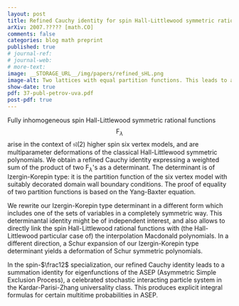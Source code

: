 ```yaml
---
layout: post
title: Refined Cauchy identity for spin Hall-Littlewood symmetric rational functions
arXiv: 2007.????? [math.CO]
comments: false
categories: blog math preprint
published: true
# journal-ref: 
# journal-web: 
# more-text:
image: __STORAGE_URL__/img/papers/refined_sHL.png
image-alt: Two lattices with equal partition functions. This leads to a refined Cauchy identity
show-date: true
pdf: 37-publ-petrov-uva.pdf
post-pdf: true
---
```


Fully inhomogeneous spin Hall-Littlewood symmetric rational functions $$\mathsf{F}_\lambda$$ arise in the context of $\mathfrak{sl}(2)$ higher spin six vertex models, and are multiparameter deformations of the classical Hall-Littlewood symmetric polynomials. We obtain a refined Cauchy identity expressing a weighted sum of the product of two $\mathsf{F}_\lambda$'s as a determinant. The determinant is of Izergin-Korepin type: it is the partition function of the six vertex model with suitably decorated domain wall boundary conditions. The proof of equality of two partition functions is based on the Yang-Baxter equation.

We rewrite our Izergin-Korepin type determinant in a different form which includes one of the sets of variables in a completely symmetric way. This determinantal identity might be of independent interest, and also allows to directly link the spin Hall-Littlewood rational functions with (the Hall-Littlewood particular case of) the interpolation Macdonald polynomials. In a different direction, a Schur expansion of our Izergin-Korepin type determinant yields a deformation of Schur symmetric polynomials.

In the spin-$\frac12$ specialization, our refined Cauchy identity leads to a summation identity for eigenfunctions of the ASEP (Asymmetric Simple Exclusion Process), a celebrated stochastic interacting particle system in the Kardar-Parisi-Zhang universality class. This produces explicit integral formulas for certain multitime probabilities in ASEP.